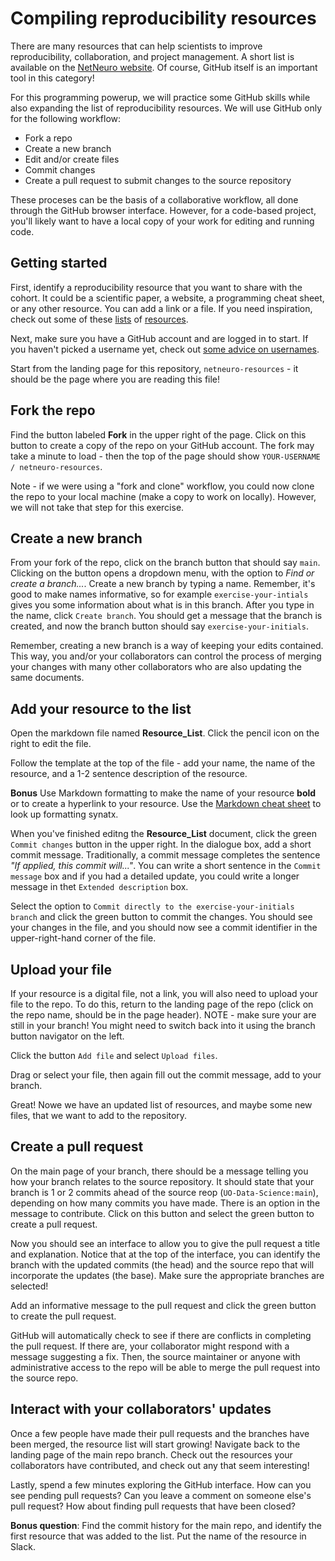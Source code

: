 # Compiling reproducibility resources
There are many resources that can help scientists to improve reproducibility, collaboration, and project management. A short list is available on the [NetNeuro website](https://uo-data-science.github.io/NetNeuro2023/Resources.html). Of course, GitHub itself is an important tool in this category!  

For this programming powerup, we will practice some GitHub skills while also expanding the list of reproducibility resources. We will use GitHub only for the following workflow:  
- Fork a repo
- Create a new branch
- Edit and/or create files
- Commit changes
- Create a pull request to submit changes to the source repository

These proceses can be the basis of a collaborative workflow, all done through the GitHub browser interface. However, for a code-based project, you'll likely want to have a local copy of your work for editing and running code.  

## Getting started
First, identify a reproducibility resource that you want to share with the cohort. It could be a scientific paper, a website, a programming cheat sheet, or any other resource.  You can add a link or a file. If you need inspiration, check out some of these [lists](https://ohi-science.org/news/importance-of-open-data-science-tools) of [resources](https://www.sesync.org/resources/data-learning-resources-0).   

Next, make sure you have a GitHub account and are logged in to start. If you haven't picked a username yet, check out [some advice on usernames](https://happygitwithr.com/github-acct.html).  

Start from the landing page for this repository, `netneuro-resources` - it should be the page where you are reading this file!  

## Fork the repo
Find the button labeled **Fork** in the upper right of the page. Click on this button to create a copy of the repo on your GitHub account. The fork may take a minute to load - then the top of the page should show `YOUR-USERNAME / netneuro-resources`.  

Note - if we were using a "fork and clone" workflow, you could now clone the repo to your local machine (make a copy to work on locally). However, we will not take that step for this exercise.   

## Create a new branch
From your fork of the repo, click on the branch button that should say `main`. Clicking on the button opens a dropdown menu, with the option to *Find or create a branch...*. Create a new branch by typing a name. Remember, it's good to make names informative, so for example `exercise-your-intials` gives you some information about what is in this branch. After you type in the name, click `Create branch`. You should get a message that the branch is created, and now the branch button should say `exercise-your-initials`.  

Remember, creating a new branch is a way of keeping your edits contained. This way, you and/or your collaborators can control the process of merging your changes with many other collaborators who are also updating the same documents.  

## Add your resource to the list
Open the markdown file named **Resource_List**. Click the pencil icon on the right to edit the file.  

Follow the template at the top of the file - add your name, the name of the resource, and a 1-2 sentence description of the resource.  

**Bonus** Use Markdown formatting to make the name of your resource **bold** or to create a hyperlink to your resource. Use the [Markdown cheat sheet](https://www.markdownguide.org/cheat-sheet/) to look up formatting synatx.  

When you've finished editng the **Resource_List** document, click the green `Commit changes` button in the upper right. In the dialogue box, add a short commit message. Traditionally, a commit message completes the sentence *"If applied, this commit will..."*. You can write a short sentence in the `Commit message` box and if you had a detailed update, you could write a longer message in thet `Extended description` box.  

Select the option to `Commit directly to the exercise-your-initials branch` and click the green button to commit the changes. You should see your changes in the file, and you should now see a commit identifier in the upper-right-hand corner of the file.  

## Upload your file 
If your resource is a digital file, not a link, you will also need to upload your file to the repo. To do this, return to the landing page of the repo (click on the repo name, should be in the page header). NOTE - make sure your are still in your branch! You might need to switch back into it using the branch button navigator on the left.  

Click the button `Add file` and select `Upload files`.  

Drag or select your file, then again fill out the commit message, add to your branch.  

Great! Nowe we have an updated list of resources, and maybe some new files, that we want to add to the repository.  

## Create a pull request  
On the main page of your branch, there should be a message telling you how your branch relates to the source repository. It should state that your branch is 1 or 2 commits ahead of the source reop (`UO-Data-Science:main`), depending on how many commits you have made. There is an option in the message to contribute. Click on this button and select the green button to create a pull request.  

Now you should see an interface to allow you to give the pull request a title and explanation. Notice that at the top of the interface, you can identify the branch with the updated commits (the head) and the source repo that will incorporate the updates (the base). Make sure the appropriate branches are selected!  

Add an informative message to the pull request and click the green button to create the pull request.  

GitHub will automatically check to see if there are conflicts in completing the pull request. If there are, your collaborator might respond with a message suggesting a fix. Then, the source maintainer or anyone with administrative access to the repo will be able to merge the pull request into the source repo.  

## Interact with your collaborators' updates
Once a few people have made their pull requests and the branches have been merged, the resource list will start growing! Navigate back to the landing page of the main repo branch. Check out the resources your collaborators have contributed, and check out any that seem interesting!  

Lastly, spend a few minutes exploring the GitHub interface. How can you see pending pull requests? Can you leave a comment on someone else's pull request? How about finding pull requests that have been closed? 

**Bonus question**: Find the commit history for the main repo, and identify the first resource that was added to the list. Put the name of the resource in Slack. 
